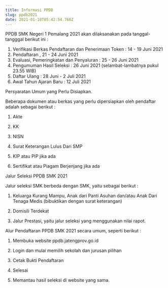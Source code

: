 ```yaml
---
title: Informasi PPDB
slug: ppdb2021
date: 2021-01-18T05:42:54.766Z
---
```

PPDB SMK Negeri 1 Pemalang 2021 akan dilaksanakan pada tanggal-tangggal berikut ini :

1. Verifikasi Berkas Pendaftaran dan Penerimaan Token : 14 - 19 Juni 2021
2. Pendaftaran , 21 - 24 Juni 2021
3. Evaluasi, Pemeringkatan dan Penyaluran : 25 - 26 Juni 2021
4. Pengumuman Hasil Seleksi : 26 Juni 2021 (selambat-lambatnya pukul 23.55 WIB)
5. Daftar Ulang : 28 Juni - 2 Juli 2021
6. Awal Tahun Ajaran Baru : 12 Juli 2021



Persyaratan Umum yang Perlu Disiapkan.

Beberapa dokumen atau berkas yang perlu dipersiapkan oleh pendaftar adalah sebagai berikut :

1. Akte

2. KK

3. NISN

4. Surat Keterangan Lulus Dari SMP

5. KIP atau PIP jika ada

6. Sertifikat atau Piagam Berjenjang jika ada



Jalur Seleksi PPDB SMK 2021

Jalur seleksi SMK berbeda dengan SMK, yaitu sebagai berikut :

1. Keluarga Kurang Mampu, Anak dari Panti Asuhan dan/atau Anak Dari Tenaga Medis (bibuktikan dengan surat keterangan)

2. Domisili Terdekat

3. Jalur Prestasi, yaitu jalur seleksi yang menggunakan nilai rapot.



Alur Pendaftaran PPDB SMK 2021 secara umum, seperti berikut :

1. Membuka website ppdb.jatengprov.go.id

2. Login dan mulai memilih sekolah dan jurusan pilihan

3. Cetak Bukti Pendaftaran

4. Selesai

5. Memantau hasil seleksi di website yang sama.